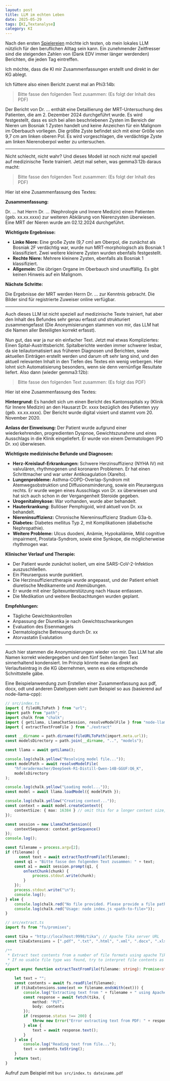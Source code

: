 ```yaml
---
layout: post
title: LLM im echten Leben
date: 2025-05-29
tags: [KI,Textanalyse]
category: KI
---
```


Nach den ersten [Spielereien](/2025/05/llm2) möchte ich testen, ob mein lokales LLM nützlich für den beruflichen Alltag sein kann. Ein zunehmender Zeitfresser sind die steigenden Zahlen von (Dank EDV immer länger werdenden) Berichten, die jeden Tag eintreffen.

Ich möchte, dass die KI mir Zusammenfassungen erstellt und direkt in der KG ablegt.

Ich füttere also einen Bericht zuerst mal an Phi3:14b:

> Bitte fasse den folgenden Text zusammen:  (Es folgt der Inhalt des PDF)

Der Bericht von Dr. ... enthält eine Detaillierung der MRT-Untersuchung des Patienten, die am 2. Dezember 2024 durchgeführt wurde. Es wird  festgestellt, dass es sich bei allen beschriebenen Zysten im Bereich der Nieren um Bosniak 1 Zysten handelt und keine Anzeichen für ein Malignom im  Oberbauch vorliegen. Die größte Zyste befindet sich mit einer Größe von 9,7 cm am linken oberen Pol. Es wird vorgeschlagen, die verdächtige Zyste am linken Nierenoberpol weiter zu untersuchen.

-----------

Nicht schlecht, nicht wahr? Und dieses Modell ist noch nicht mal speziell auf medizinische Texte trainiert. Jetzt mal sehen, was gemma3:12b daraus macht:


> Bitte fasse den folgenden Text zusammen:  (Es folgt der Inhalt des PDF)

Hier ist eine Zusammenfassung des Textes:

**Zusammenfassung:**

Dr. ... hat Herrn Dr. ... (Nephrologie und Innere Medizin) einen Patienten (geb. xx.xx.xxxx) 
zur weiteren Abklärung von Nierenzysten überwiesen. Eine MRT der Nieren wurde am 02.12.2024 durchgeführt.

**Wichtigste Ergebnisse:**

*   **Linke Niere:** Eine große Zyste (9,7 cm) am Oberpol, die zunächst als Bosniak 2F verdächtig war, wurde nun MRT-morphologisch als Bosniak 1 
klassifiziert. Zwei weitere kleinere Zysten wurden ebenfalls festgestellt.
*   **Rechte Niere:** Mehrere kleinere Zysten, ebenfalls als Bosniak 1 klassifiziert.
*   **Allgemein:** Die übrigen Organe im Oberbauch sind unauffällig. Es gibt keinen Hinweis auf ein Malignom.

**Nächste Schritte:**

Die Ergebnisse der MRT werden Herrn Dr. ... zur Kenntnis gebracht. Die Bilder sind für registrierte Zuweiser online verfügbar.

----------------

Auch dieses LLM ist nicht speziell auf medizinische Texte trainiert, hat aber den Inhalt des Befundes sehr genau erfasst und strukturiert zusammengefasst (Die Anonymisierungen stammen von mir, das LLM hat die Namen aller Beteiligten korrekt erfasst).

Nun gut, das war ja nur ein einfacher Text. Jetzt mal etwas Kompliziertes: Einen Spital-Austrittsbericht. Spitalberichte werden immer schwerer lesbar, da sie teilautomatisiert aus früheren Diagnosen und Berichten, sowie aktuellen Einträgen erstellt werden und darum oft sehr lang sind, und den aktuell relevanten Inhalt in den Tiefen des Textes ein wenig verbergen. Hier lohnt sich Automatisierung besonders, wenn sie denn vernünfige Resultate liefert. Also dann (wieder gemma3:12b):

> Bitte fasse den folgenden Text zusammen: (Es folgt das PDF)

Hier ist eine Zusammenfassung des Textes:

**Hintergrund:**
Es handelt sich um einen Bericht des Kantonsspitals xy (Klinik für Innere Medizin) an den Hausarzt Dr. xxxx bezüglich des Patienten 
yyy (geb. xx.xx.xxxx). Der Bericht wurde digital visiert und stammt vom 20. November 2020.

**Anlass der Einweisung:**
Der Patient wurde aufgrund einer wiederkehrenden, progredienten Dyspnoe, Gewichtszunahme und eines Ausschlags in die Klinik eingeliefert. Er wurde von einem Dermatologen (PD Dr. xx) überwiesen.

**Wichtigste medizinische Befunde und Diagnosen:**

*   **Herz-Kreislauf-Erkrankungen:** Schwere Herzinsuffizienz (NYHA IV) mit valvulären, rhythmogenen und koronaren Problemen. Er hat einen Schrittmacher und war unter Antikoagulation (Xarelto).
*   **Lungenprobleme:** Asthma-COPD-Overlap-Syndrom mit Atemwegsobstruktion und Diffusionsminderung, sowie ein Pleuraerguss rechts. Er wurde wegen eines Ausschlags von Dr. xx überwiesen und hat sich auch schon in der Vergangenheit Steroide gegeben.
*   **Urogenitalmykose:** War vorhanden, wurde aber behandelt.
*   **Hauterkrankung:** Bullöser Pemphigoid, wird aktuell von Dr. xx behandelt.
*   **Niereninsuffizienz:** Chronische Niereninsuffizienz Stadium G3a-b.
*   **Diabetes:** Diabetes mellitus Typ 2, mit Komplikationen (diabetische Nephropathie).
*   **Weitere Probleme:** Ulcus duodeni, Anämie, Hypokaliämie, Mild cognitive impairment, Prostata-Syndrom, sowie eine Synkope, die möglicherweise rhythmogen war.

**Klinischer Verlauf und Therapie:**

*   Der Patient wurde zunächst isoliert, um eine SARS-CoV-2-Infektion auszuschließen.
*   Ein Pleuraerguss wurde punktiert.
*   Die Herzinsuffizienztherapie wurde angepasst, und der Patient erhielt diuretische Medikamente und Atemübungen.
*   Er wurde mit einer Spitexunterstützung nach Hause entlassen.
*   Die Medikation und weitere Beobachtungen wurden geplant.

**Empfehlungen:**

*   Tägliche Gewichtskontrollen
*   Anpassung der Diuretika je nach Gewichtsschwankungen
*   Evaluation des Eisenmangels
*   Dermatologische Betreuung durch Dr. xx
*   Atorvastatin Evalutation

----------------

Auch hier stammen die Anonymisierungen wieder von mir. Das LLM hat alle Namen korrekt wiedergegeben und den fünf Seiten langen Text sinnerhaltend kondensiert. Im Prinzip könnte man das direkt als Verlaufseintrag in die KG übernehmen, wenn es eine entsprechende Schnittstelle gäbe.

Eine Beispielanwendung zum Erstellen einer Zusammenfassung aus pdf, docx, odt und anderen Dateitypen sieht zum Beispiel so aus (basierend auf node-llama-cpp):

```typescript
// src/index.ts
import { fileURLToPath } from "url";
import path from "path";
import chalk from "chalk";
import { getLlama, LlamaChatSession, resolveModelFile } from "node-llama-cpp";
import { extractTextFromFile } from "./extract"

const __dirname = path.dirname(fileURLToPath(import.meta.url));
const modelsDirectory = path.join(__dirname, "..", "models");

const llama = await getLlama();

console.log(chalk.yellow("Resolving model file..."));
const modelPath = await resolveModelFile(
    "hf:mradermacher/DeepSeek-R1-Distill-Qwen-14B-GGUF:Q6_K",
    modelsDirectory
);

console.log(chalk.yellow("Loading model..."));
const model = await llama.loadModel({ modelPath });

console.log(chalk.yellow("Creating context..."));
const context = await model.createContext({
    contextSize: { max: 16384 } // omit this for a longer context size, but increased memory usage
});

const session = new LlamaChatSession({
    contextSequence: context.getSequence()
});
console.log();

const filename = process.argv[2];
if (filename) {
      const text = await extractTextFromFile(filename);
    const q1 = "Bitte fasse den folgenden Text zusammen: " + text;
    const a1 = await session.prompt(q1, {
        onTextChunk(chunk) {
            process.stdout.write(chunk);
        }
    });
    process.stdout.write("\n");
    console.log();
} else {
    console.log(chalk.red("No file provided. Please provide a file path as an argument."));
    console.log(chalk.red("Usage: node index.js <path-to-file>"));
}
```


```typescript
// src/extract.ts
import fs from "fs/promises";

const tika = "http://localhost:9998/tika"; // Apache Tika server URL
const tikaExtensions = [".pdf", ".txt", ".html", ".xml", ".docx", ".xlsx", ".pptx", ".odt", ".rtf"];

/**
 * Extract text contents from a number of file formats using apache Tika 
 * If no usable file type was found, try to interpret file contents as Plaintext
*/
export async function extractTextFromFile(filename: string): Promise<string> {

    let text = "";
    const contents = await fs.readFile(filename);
    if (tikaExtensions.some(ext => filename.endsWith(ext))) {
        console.log("Extracting text from " + filename + " using Apache Tika...");
        const response = await fetch(tika, {
            method: "PUT",
            body: contents
        });
        if (response.status !== 200) {
            throw new Error("Error extracting text from PDF: " + response.statusText);
        } else {
            text = await response.text();
        }
    } else {
        console.log("Reading text from file...");
        text = contents.toString();
    }
    return text;
}
```

Aufruf zum Beispiel mit `bun src/index.ts dateiname.pdf` 
